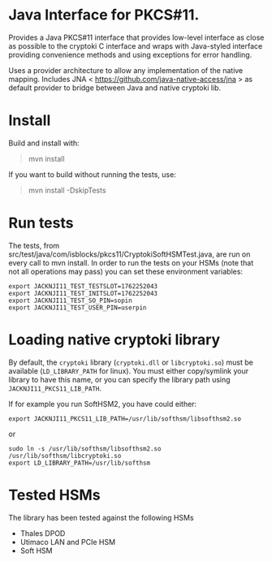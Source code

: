 # Java Interface for PKCS#11.

Provides a Java PKCS#11 interface that provides low-level interface
as close as possible to the cryptoki C interface and wraps with
Java-styled interface providing convenience methods and using
exceptions for error handling.

Uses a provider architecture to allow any implementation of the 
native mapping. Includes JNA < https://github.com/java-native-access/jna > 
as default provider to bridge between Java and native cryptoki lib.

# Install

Build and install with:

>mvn install

If you want to build without running the tests, use:

>mvn install -DskipTests

# Run tests
The tests, from src/test/java/com/isblocks/pkcs11/CryptokiSoftHSMTest.java, are run on every call to mvn install.
In order to run the tests on your HSMs (note that not all operations may pass) you can set these environment variables:

```
export JACKNJI11_TEST_TESTSLOT=1762252043
export JACKNJI11_TEST_INITSLOT=1762252043
export JACKNJI11_TEST_SO_PIN=sopin
export JACKNJI11_TEST_USER_PIN=userpin
```

# Loading native cryptoki library
By default, the `cryptoki` library (`cryptoki.dll` or `libcryptoki.so`) must be available (`LD_LIBRARY_PATH` for linux).
You must either copy/symlink your library to have this name, or you can specify the library path using
`JACKNJI11_PKCS11_LIB_PATH`.

If for example you run SoftHSM2, you have could either:
```
export JACKNJI11_PKCS11_LIB_PATH=/usr/lib/softhsm/libsofthsm2.so
```
or
```
sudo ln -s /usr/lib/softhsm/libsofthsm2.so /usr/lib/softhsm/libcryptoki.so
export LD_LIBRARY_PATH=/usr/lib/softhsm
```

# Tested HSMs

The library has been tested against the following HSMs
- Thales DPOD
- Utimaco LAN and PCIe HSM
- Soft HSM
